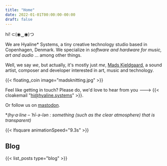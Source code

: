 ```yaml
---
title: "Home"
date: 2022-01-01T00:00:00-00:00
draft: false
---
```


hi! ⊂(◉‿◉)つ

We are Hyaline* Systems, a tiny creative technology studio based in Copenhagen, Denmark. We specialize in *software and hardware for music, art and audio* ... among other things. 

Well, we say *we*, but actually, it's mostly just *me*, [Mads Kjeldgaard](https://madskjeldgaard.dk), a sound artist, composer and developer interested in art, music and technology.

{{< floating_coin image="madsknitting.jpg" >}}

Feel like getting in touch? Please do, we'd love to hear from you --->  {{< cloakemail "hi@hyaline.systems" >}}.

Or follow us on [mastodon](http://mastodon.social/@hyalinesystems@mastodon.social).

*_(hy·​a·​line – ˈhī-ə-lən : something (such as the clear atmosphere) that is transparent)_

{{< lfsquare animationSpeed="9.3s" >}}

<!-- {{< kicad schematic="/TeensyHapticAudioPlayer.kicad_sch" width="100%" height="600px" >}} -->

## Blog
{{< list_posts type="blog" >}}
